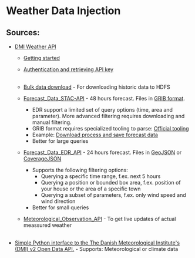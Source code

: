 # Weather Data Injection

## Sources:
- [DMI Weather API](https://opendatadocs.dmi.govcloud.dk/DMIOpenData)
    - [Getting started](https://opendatadocs.dmi.govcloud.dk/Getting_Started)
    - [Authentication and retrieving API key](https://opendatadocs.dmi.govcloud.dk/Authentication)
    </br></br>

    - [Bulk data download](https://opendatadocs.dmi.govcloud.dk/Download) - For downloading historic data to HDFS

    - [Forecast_Data_STAC-API](https://opendatadocs.dmi.govcloud.dk/APIs/Forecast_Data_STAC-API) - 48 hours forecast. Files in [GRIB format](https://en.wikipedia.org/wiki/GRIB). 
        - EDR support a limited set of query options (time, area and parameter). More advanced filtering requires downloading and manual filtering.
        - GRIB format requires specialized tooling to parse: [Official tooling](https://confluence.ecmwf.int/display/ECC/GRIB+tools)
        - Example: [Download process and save forecast data](https://github.com/angelinkatula/Preprocessing-forecast-data-from-DMI/blob/main/Preprocessing%20DMI%20forecast%20data.ipynb)
        - Better for large queries

    - [Forecast_Data_EDR_API](https://opendatadocs.dmi.govcloud.dk/en/APIs/Forecast_Data_EDR_API) - 24 hours forecast. Files in [GeoJSON](https://geojson.org/) or [CoverageJSON](https://covjson.org/)
        -  Supports the following filtering options:
            - Querying a specific time range, f.ex. next 5 hours
            - Querying a position or bounded box area, f.ex. position of your house or the area of a specific town 
            - Querying a subset of parameters, f.ex. only wind speed and wind direction
        - Better for small queries

    - [Meteorological_Observation_API](https://opendatadocs.dmi.govcloud.dk/APIs/Meteorological_Observation_API) - To get live updates of actual meassured weather
</br></br>
- [Simple Python interface to the The Danish Meteorological Institute's (DMI) v2 Open Data API.](https://github.com/LasseRegin/dmi-open-data) - Supports: Meteorological or climate data


